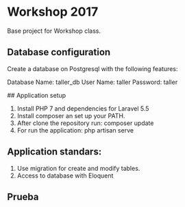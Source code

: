 # Workshop 2017
Base project for Workshop class.

## Database configuration
Create a database on Postgresql with the following features:

Database Name: taller_db
User Name: taller
Password: taller

## Application setup

1. Install PHP 7 and dependencies for Laravel 5.5
2. Install composer an set up your PATH.
3. After clone the repository run:
	composer update
4. For run the application:
	php artisan serve

## Application standars:

1. Use migration for create and modify tables.
2. Access to database with Eloquent

## Prueba


